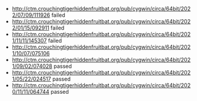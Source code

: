 - http://ctm.crouchingtigerhiddenfruitbat.org/pub/cygwin/circa/64bit/2022/07/09/111926 failed
- http://ctm.crouchingtigerhiddenfruitbat.org/pub/cygwin/circa/64bit/2022/01/15/092911 failed
- http://ctm.crouchingtigerhiddenfruitbat.org/pub/cygwin/circa/64bit/2021/11/11/145307 failed
- http://ctm.crouchingtigerhiddenfruitbat.org/pub/cygwin/circa/64bit/2021/10/07/075106
- http://ctm.crouchingtigerhiddenfruitbat.org/pub/cygwin/circa/64bit/2021/09/02/074028 passed
- http://ctm.crouchingtigerhiddenfruitbat.org/pub/cygwin/circa/64bit/2021/05/22/024517 passed
- http://ctm.crouchingtigerhiddenfruitbat.org/pub/cygwin/circa/64bit/2020/11/11/064744 passed
